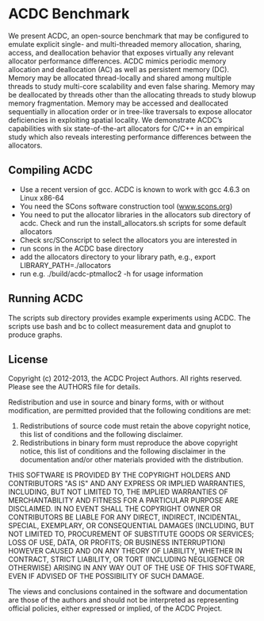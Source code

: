 # ACDC Benchmark

We present ACDC, an open-source benchmark that may be configured to emulate
explicit single- and multi-threaded memory allocation, sharing, access, and
deallocation behavior that exposes virtually any relevant allocator performance
differences. ACDC mimics periodic memory allocation and deallocation (AC) as
well as persistent memory (DC). Memory may be allocated thread-locally and
shared among multiple threads to study multi-core scalability and even false
sharing. Memory may be deallocated by threads other than the allocating threads
to study blowup memory fragmentation. Memory may be accessed and deallocated
sequentially in allocation order or in tree-like traversals to expose allocator
deficiencies in exploiting spatial locality. We demonstrate ACDC’s capabilities
with six state-of-the-art allocators for C/C++ in an empirical study which also
reveals interesting performance differences between the allocators.


## Compiling ACDC
* Use a recent version of gcc. ACDC is known to work with gcc 4.6.3 on Linux x86-64
* You need the SCons software construction tool (www.scons.org)
* You need to put the allocator libraries in the allocators sub directory of acdc. Check and run the install\_allocators.sh scripts for some default allocators
* Check src/SConscript to select the allocators you are interested in
* run scons in the ACDC base directory
* add the allocators directory to your library path, e.g., export LIBRARY\_PATH=./allocators
* run e.g. ./build/acdc-ptmalloc2 -h for usage information

## Running ACDC

The scripts sub directory provides example experiments using ACDC. The scripts
use bash and bc to collect measurement data and gnuplot to produce graphs.

## License

Copyright (c) 2012-2013, the ACDC Project Authors.
All rights reserved. Please see the AUTHORS file for details.

Redistribution and use in source and binary forms, with or without
modification, are permitted provided that the following conditions are met: 

1. Redistributions of source code must retain the above copyright notice, this
   list of conditions and the following disclaimer. 
2. Redistributions in binary form must reproduce the above copyright notice,
   this list of conditions and the following disclaimer in the documentation
   and/or other materials provided with the distribution. 

THIS SOFTWARE IS PROVIDED BY THE COPYRIGHT HOLDERS AND CONTRIBUTORS "AS IS" AND 
ANY EXPRESS OR IMPLIED WARRANTIES, INCLUDING, BUT NOT LIMITED TO, THE IMPLIED
WARRANTIES OF MERCHANTABILITY AND FITNESS FOR A PARTICULAR PURPOSE ARE 
DISCLAIMED. IN NO EVENT SHALL THE COPYRIGHT OWNER OR CONTRIBUTORS BE LIABLE FOR 
ANY DIRECT, INDIRECT, INCIDENTAL, SPECIAL, EXEMPLARY, OR CONSEQUENTIAL DAMAGES
(INCLUDING, BUT NOT LIMITED TO, PROCUREMENT OF SUBSTITUTE GOODS OR SERVICES;
LOSS OF USE, DATA, OR PROFITS; OR BUSINESS INTERRUPTION) HOWEVER CAUSED AND 
ON ANY THEORY OF LIABILITY, WHETHER IN CONTRACT, STRICT LIABILITY, OR TORT
(INCLUDING NEGLIGENCE OR OTHERWISE) ARISING IN ANY WAY OUT OF THE USE OF THIS
SOFTWARE, EVEN IF ADVISED OF THE POSSIBILITY OF SUCH DAMAGE.

The views and conclusions contained in the software and documentation are those
of the authors and should not be interpreted as representing official policies, 
either expressed or implied, of the ACDC Project.
